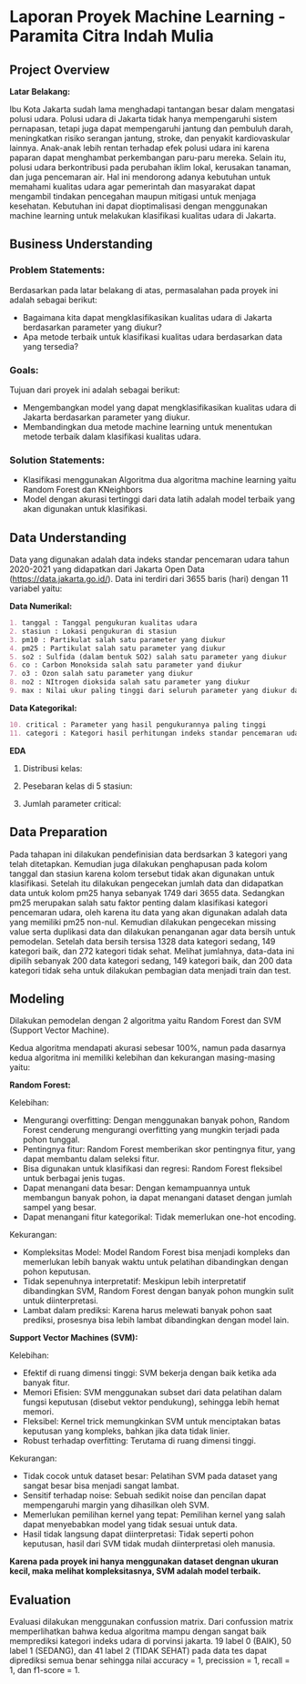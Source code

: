 # Laporan Proyek Machine Learning - Paramita Citra Indah Mulia

## Project Overview

**Latar Belakang:**

Ibu Kota Jakarta sudah lama menghadapi tantangan besar dalam mengatasi polusi udara. Polusi udara di Jakarta tidak hanya mempengaruhi sistem pernapasan, tetapi juga dapat mempengaruhi jantung dan pembuluh darah, meningkatkan risiko serangan jantung, stroke, dan penyakit kardiovaskular lainnya. Anak-anak lebih rentan terhadap efek polusi udara ini karena paparan dapat menghambat perkembangan paru-paru mereka. Selain itu, polusi udara berkontribusi pada perubahan iklim lokal, kerusakan tanaman, dan juga pencemaran air. Hal ini mendorong adanya kebutuhan untuk memahami kualitas udara  agar pemerintah dan masyarakat dapat mengambil tindakan pencegahan maupun mitigasi untuk menjaga kesehatan. Kebutuhan ini dapat dioptimalisasi dengan menggunakan machine learning untuk melakukan klasifikasi kualitas udara di Jakarta.


## Business Understanding
### **Problem Statements:**
Berdasarkan pada latar belakang di atas, permasalahan pada proyek ini adalah sebagai berikut:
- Bagaimana kita dapat mengklasifikasikan kualitas udara di Jakarta berdasarkan parameter yang diukur?
 - Apa metode terbaik untuk klasifikasi kualitas udara berdasarkan data yang tersedia?
    
### **Goals:**
Tujuan dari proyek ini adalah sebagai berikut:
- Mengembangkan model yang dapat mengklasifikasikan kualitas udara di Jakarta berdasarkan parameter yang diukur.
- Membandingkan dua metode machine learning untuk menentukan metode terbaik dalam klasifikasi kualitas udara.
    
### **Solution Statements:**
- Klasifikasi menggunakan Algoritma dua algoritma machine learning yaitu Random Forest dan KNeighbors
- Model dengan akurasi tertinggi dari data latih adalah model terbaik yang akan digunakan untuk klasifikasi. 


## Data Understanding
Data yang digunakan adalah data indeks standar pencemaran udara tahun 2020-2021 yang didapatkan dari Jakarta Open Data (https://data.jakarta.go.id/). Data ini terdiri dari 3655 baris (hari) dengan 11 variabel yaitu:

**Data Numerikal:**
```markdown
1. tanggal : Tanggal pengukuran kualitas udara
2. stasiun : Lokasi pengukuran di stasiun
3. pm10 : Partikulat salah satu parameter yang diukur
4. pm25 : Partikulat salah satu parameter yang diukur
5. so2 : Sulfida (dalam bentuk SO2) salah satu parameter yang diukur
6. co : Carbon Monoksida salah satu parameter yand diukur
7. o3 : Ozon salah satu parameter yang diukur
8. no2 : NItrogen dioksida salah satu parameter yang diukur
9. max : Nilai ukur paling tinggi dari seluruh parameter yang diukur dalam waktu yang sama
```

**Data Kategorikal:**
```markdown
10. critical : Parameter yang hasil pengukurannya paling tinggi
11. categori : Kategori hasil perhitungan indeks standar pencemaran udara
```
**EDA**
1. Distribusi kelas:
   
3. Pesebaran kelas di 5 stasiun:
4. Jumlah parameter critical:



## Data Preparation
Pada tahapan ini dilakukan pendefinisian data berdsarkan 3 kategori yang telah ditetapkan. Kemudian juga dilakukan penghapusan pada kolom tanggal dan stasiun karena kolom tersebut tidak akan digunakan untuk klasifikasi. Setelah itu dilakukan pengecekan jumlah data dan didapatkan data untuk kolom pm25 hanya sebanyak 1749 dari 3655 data. Sedangkan pm25 merupakan salah satu faktor penting dalam klasifikasi kategori pencemaran udara, oleh karena itu data yang akan digunakan adalah data yang memiliki pm25 non-nul. Kemudian dilakukan pengecekan missing value serta duplikasi data dan dilakukan penanganan agar data bersih untuk pemodelan. Setelah data bersih tersisa 1328 data kategori sedang, 149 kategori baik, dan 272 kategori tidak sehat. Melihat jumlahnya, data-data ini dipilih sebanyak 200 data kategori sedang, 149 kategori baik, dan 200 data kategori tidak seha untuk dilakukan pembagian data menjadi train dan test.

## Modeling
Dilakukan pemodelan dengan 2 algoritma yaitu Random Forest dan SVM (Support Vector Machine).

Kedua algoritma mendapati akurasi sebesar 100%, namun pada dasarnya kedua algoritma ini memiliki kelebihan dan kekurangan masing-masing yaitu:

**Random Forest:**

Kelebihan:

* Mengurangi overfitting: Dengan menggunakan banyak pohon, Random Forest cenderung mengurangi overfitting yang mungkin terjadi pada pohon tunggal.
* Pentingnya fitur: Random Forest memberikan skor pentingnya fitur, yang dapat membantu dalam seleksi fitur.
* Bisa digunakan untuk klasifikasi dan regresi: Random Forest fleksibel untuk berbagai jenis tugas.
* Dapat menangani data besar: Dengan kemampuannya untuk membangun banyak pohon, ia dapat menangani dataset dengan jumlah sampel yang besar.
* Dapat menangani fitur kategorikal: Tidak memerlukan one-hot encoding.

Kekurangan:

* Kompleksitas Model: Model Random Forest bisa menjadi kompleks dan memerlukan lebih banyak waktu untuk pelatihan dibandingkan dengan pohon keputusan.
* Tidak sepenuhnya interpretatif: Meskipun lebih interpretatif dibandingkan SVM, Random Forest dengan banyak pohon mungkin sulit untuk diinterpretasi.
* Lambat dalam prediksi: Karena harus melewati banyak pohon saat prediksi, prosesnya bisa lebih lambat dibandingkan dengan model lain.


**Support Vector Machines (SVM):**

Kelebihan:

* Efektif di ruang dimensi tinggi: SVM bekerja dengan baik ketika ada banyak fitur.
* Memori Efisien: SVM menggunakan subset dari data pelatihan dalam fungsi keputusan (disebut vektor pendukung), sehingga lebih hemat memori.
* Fleksibel: Kernel trick memungkinkan SVM untuk menciptakan batas keputusan yang kompleks, bahkan jika data tidak linier.
* Robust terhadap overfitting: Terutama di ruang dimensi tinggi.

Kekurangan:

* Tidak cocok untuk dataset besar: Pelatihan SVM pada dataset yang sangat besar bisa menjadi sangat lambat.
* Sensitif terhadap noise: Sebuah sedikit noise dan pencilan dapat mempengaruhi margin yang dihasilkan oleh SVM.
* Memerlukan pemilihan kernel yang tepat: Pemilihan kernel yang salah dapat menyebabkan model yang tidak sesuai untuk data.
* Hasil tidak langsung dapat diinterpretasi: Tidak seperti pohon keputusan, hasil dari SVM tidak mudah diinterpretasi oleh manusia.

**Karena pada proyek ini hanya menggunakan dataset dengnan ukuran kecil, maka melihat kompleksitasnya, SVM adalah model terbaik.**

## Evaluation
Evaluasi dilakukan menggunakan confussion matrix. Dari confussion matrix memperlihatkan bahwa kedua algoritma mampu dengan sangat baik memprediksi kategori indeks udara di porvinsi jakarta. 19 label 0 (BAIK), 50 label 1 (SEDANG), dan 41 label 2 (TIDAK SEHAT) pada data tes dapat diprediksi semua benar sehingga nilai accuracy = 1, precission = 1, recall = 1, dan f1-score = 1.
